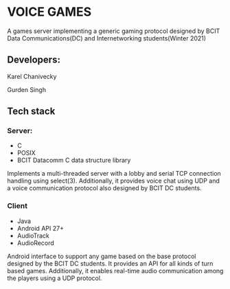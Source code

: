 # VOICE GAMES 

A games server implementing a generic gaming protocol designed by BCIT Data Communications(DC) and Internetworking students(Winter 2021)


## Developers:

Karel Chanivecky

Gurden Singh

## Tech stack

### Server: 
* C 
* POSIX
* BCIT Datacomm C data structure library

Implements a multi-threaded server with a lobby and serial TCP connection handling using select(3).
Additionally, it provides voice chat using UDP and a voice communication protocol also designed by BCIT DC students.

### Client

* Java
* Android API 27+
* AudioTrack
* AudioRecord

Android interface to support any game based on the base protocol designed by the BCIT DC students. It provides an API for
all kinds of turn based games. Additionally, it enables real-time audio communication among the players using a UDP
protocol. 


